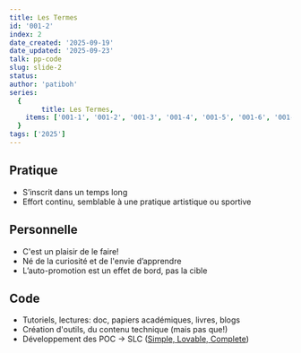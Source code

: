 ```yaml
---
title: Les Termes
id: '001-2'
index: 2
date_created: '2025-09-19'
date_updated: '2025-09-23'
talk: pp-code
slug: slide-2
status: 
author: 'patiboh'
series:
  {
		title: Les Termes,
    items: ['001-1', '001-2', '001-3', '001-4', '001-5', '001-6', '001-7', '001-8'],
  }
tags: ['2025']
---
```

## Pratique

- S’inscrit dans un temps long
- Effort continu, semblable à une pratique artistique ou sportive

## Personnelle

- C'est un plaisir de le faire!
- Né de la curiosité et de l'envie d’apprendre
- L’auto-promotion est un effet de bord, pas la cible

## Code

- Tutoriels, lectures: doc, papiers académiques, livres, blogs
- Création d'outils, du contenu technique (mais pas que!)
- Développement des POC → SLC ([Simple, Lovable, Complete](https://longform.asmartbear.com/slc/))
